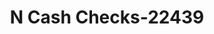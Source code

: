 ---
f_zip-code: 37148
f_state-code: TN
title: N Cash Checks-22439
f_phone: 615-325-2274
f_city-only: Portland
f_address: 446 N Broadway Portland
f_location-unique-id: '22439'
slug: n-cash-checks-22439
updated-on: '2024-05-30T13:46:58.046Z'
created-on: '2024-05-30T13:36:59.803Z'
published-on: '2024-05-30T13:54:32.469Z'
f_city-state: cms/city/portland-tn.md
f_company: cms/company/n-cash-checks.md
f_state: cms/state/tennessee.md
layout: '[payday-loan].html'
tags: payday-loan
---